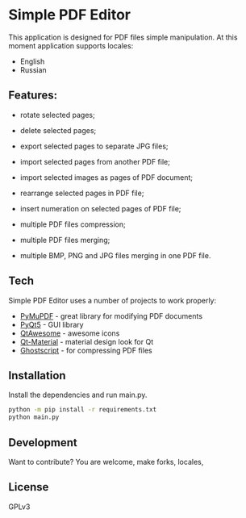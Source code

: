 # Simple PDF Editor

This application is designed for PDF files simple manipulation.
At this moment application supports locales:
- English
- Russian

## Features:

- rotate selected pages;

- delete selected pages;

- export selected pages to separate JPG files;

- import selected pages from another PDF file;

- import selected images as pages of PDF document;

- rearrange selected pages in PDF file;

- insert numeration on selected pages of PDF file;

- multiple PDF files compression;

- multiple PDF files merging;

- multiple BMP, PNG and JPG files merging in one PDF file.

## Tech

Simple PDF Editor uses a number of projects to work properly:

- [PyMuPDF](https://github.com/pymupdf/PyMuPDF) - great library for modifying PDF documents
- [PyQt5](https://www.riverbankcomputing.com/software/pyqt/) - GUI library
- [QtAwesome](https://github.com/spyder-ide/qtawesome) - awesome icons
- [Qt-Material](https://pypi.org/project/qt-material/) - material design look for Qt
- [Ghostscript](https://www.ghostscript.com/) - for compressing PDF files

## Installation

Install the dependencies and run main.py.

```sh
python -m pip install -r requirements.txt
python main.py
```

## Development

Want to contribute? You are welcome, make forks, locales,

## License

GPLv3


